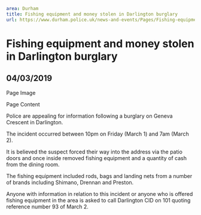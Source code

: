 ```yaml
area: Durham
title: Fishing equipment and money stolen in Darlington burglary
url: https://www.durham.police.uk/news-and-events/Pages/Fishing-equipment-and-money-stolen-in-Darlington-burglary-.aspx
```

# Fishing equipment and money stolen in Darlington burglary

## 04/03/2019

Page Image

Page Content

​Police are appealing for information following a burglary on Geneva Crescent in Darlington.

The incident occurred between 10pm on Friday (March 1) and 7am (March 2).

It is believed the suspect forced their way into the address via the patio doors and once inside removed fishing equipment and a quantity of cash from the dining room.

The fishing equipment included rods, bags and landing nets from a number of brands including Shimano, Drennan and Preston.

Anyone with information in relation to this incident or anyone who is offered fishing equipment in the area is asked to call Darlington CID on 101 quoting reference number 93 of March 2.
